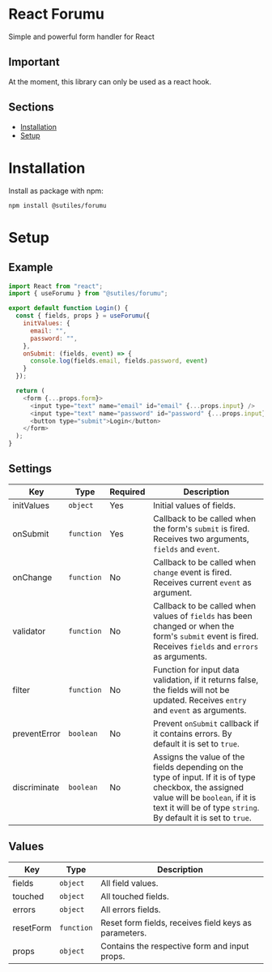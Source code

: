 # React Forumu

Simple and powerful form handler for React

## Important

At the moment, this library can only be used as a react hook.

## Sections

- [Installation](#installation)
- [Setup](#setup)

# Installation

Install as package with npm:

`npm install @sutiles/forumu`

# Setup

## Example

```js
import React from "react";
import { useForumu } from "@sutiles/forumu";

export default function Login() {
  const { fields, props } = useForumu({
    initValues: {
      email: "",
      password: "",
    },
    onSubmit: (fields, event) => {
      console.log(fields.email, fields.password, event)
    }
  });

  return (
    <form {...props.form}>
      <input type="text" name="email" id="email" {...props.input} />
      <input type="text" name="password" id="password" {...props.input} />
      <button type="submit">Login</button>
    </form>
  );
}
```

## Settings
| Key | Type | Required | Description |
| --- | --- | --- | ------ |
| initValues | `object` | Yes | Initial values of fields. |
| onSubmit | `function` | Yes | Callback to be called when the form's `submit` is fired. Receives two arguments, `fields` and `event`. |
| onChange | `function` | No | Callback to be called when `change` event is fired. Receives current `event` as argument. |
| validator | `function` | No | Callback to be called when values of `fields` has been changed or when the form's `submit` event is fired. Receives `fields` and `errors` as arguments. |
| filter | `function` | No | Function for input data validation, if it returns false, the fields will not be updated. Receives `entry` and `event` as arguments. |
| preventError | `boolean` | No | Prevent `onSubmit` callback if it contains errors. By default it is set to `true`. |
| discriminate | `boolean` | No | Assigns the value of the fields depending on the type of input. If it is of type checkbox, the assigned value will be `boolean`, if it is text it will be of type `string`. By default it is set to `true`. |

## Values
| Key | Type  | Description |
| ---- | ---- | ------------- |
| fields | `object` | All field values. | 
| touched | `object` | All touched fields. |
| errors | `object` | All errors fields. |
| resetForm | `function`| Reset form fields, receives field keys as parameters. | 
| props | `object` | Contains the respective form and input props. |
